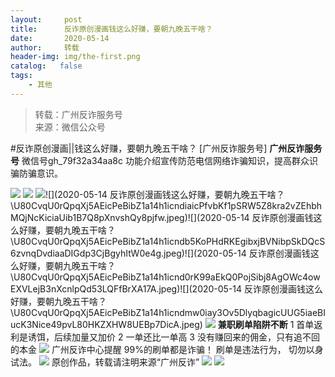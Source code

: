 ```yaml
---
layout:     post
title:      反诈原创漫画钱这么好赚，要朝九晚五干啥？
date:       2020-05-14
author:     转载
header-img: img/the-first.png
catalog:   false
tags:
    - 其他
---
```


<blockquote><p>转载：广州反诈服务号<br>
来源：微信公众号</p></blockquote>

#反诈原创漫画||钱这么好赚，要朝九晚五干啥？
[广州反诈服务号]
**广州反诈服务号**
微信号gh_79f32a34aa8c
功能介绍宣传防范电信网络诈骗知识，提高群众识骗防骗意识。

![]({{site.baseurl}}/postimg/7F37aSO3cxl6xAQOSPz46cd3HvxcRvygZT318bcPZt8mic9rX7Gjiaic2nZ5QRaCjEibhmuh6Hc3XpEMHj5jWxojWg.gif)
![]({{site.baseurl}}/postimg/U80CvqU0rQqstOkk1ZOt3K0OXODsBHtgWNM45hYdPsp7BmAc917QFhtiaDV6eu4hbR84lfXdXMBdzhEv4p2TSYA.jpeg)
![]({{site.baseurl}}/postimg/U80CvqU0rQqstOkk1ZOt3K0OXODsBHtgu78d058zqroHSFXUf4G4YIV1kxWojJdoRjpZCgTlNXOAmyiacrHSGbQ.jpeg)![](2020-05-14
反诈原创漫画钱这么好赚，要朝九晚五干啥？\\U80CvqU0rQpqXj5AEicPeBibZ1a14h1icndiaicPfvbKf1pSRW5Z8kra2vZEhbhMQjNcKiciaUib1B7Q8pXnvshQy8pjfw.jpeg)![](2020-05-14
反诈原创漫画钱这么好赚，要朝九晚五干啥？\\U80CvqU0rQpqXj5AEicPeBibZ1a14h1icndb5KoPHdRKEgibxjBVNibpSkDQcS6zvnqDvdiaaDIGdp3CjBgyhItW0e4g.jpeg)![](2020-05-14
反诈原创漫画钱这么好赚，要朝九晚五干啥？\\U80CvqU0rQpqXj5AEicPeBibZ1a14h1icnd0rK99aEkQ0PojSibj8AgOWc4owEXVLejB3nXcnlpQd53LQFfBrXA17A.jpeg)![](2020-05-14
反诈原创漫画钱这么好赚，要朝九晚五干啥？\\U80CvqU0rQpqXj5AEicPeBibZ1a14h1icndmw0iay3Ov5DlyqbagicUUG5iaeBIucK3Nice49pvL80HKZXHW8UEBp7DicA.jpeg)
![]({{site.baseurl}}/postimg/U80CvqU0rQpqXj5AEicPeBibZ1a14h1icndRjCAUHYviackFyHfr187IB5AJpNbfnW5EKlZA7yPiaEIG2A7NhZSWYRg.jpeg)
**兼职刷单陷阱不断**
1
首单返利是诱饵，后续加量又加价
2
一单还比一单高
3
没有赚回来的佣金，只有追不回的本金
![]({{site.baseurl}}/postimg/U80CvqU0rQpqXj5AEicPeBibZ1a14h1icndokPxVRyJicHq85RTN9DUbks1AjVx09icpKfiaynQiaMPgZOL37U41DIKLg.jpeg)
广州反诈中心提醒
99%的刷单都是诈骗！
刷单是违法行为，
切勿以身试法。
![]({{site.baseurl}}/postimg/7QRTvkK2qC5x6JawVlxYwrsf4OxhIz1Hl7x1zjHEGcu23r2H3kLH39f1ZhL4MaJqQVOLdgAuTOjevB4XMY8oaA.gif)
原创作品，转载请注明来源“广州反诈”
![]({{site.baseurl}}/postimg/7F37aSO3cxl6xAQOSPz46cd3HvxcRvygCdbHCuz4MHOxlklQronTGh3JKqabWtC8mpfpuIc9PRNKCEFU6q96yA.png)
![]({{site.baseurl}}/postimg/7F37aSO3cxkyCm4Y8qK3v8rztf1oktdUrsLUQhsJQ67qGCQ6rLAiba90PB3L8ibJrdFicoHfuNymQ5U8qoS4BDOTg.png)
